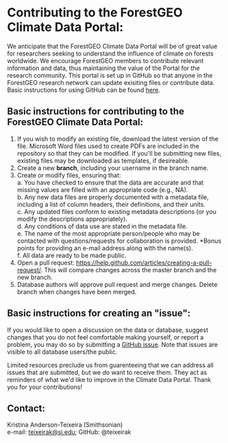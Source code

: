 # Contributing to the ForestGEO Climate Data Portal: 

We anticipate that the ForestGEO Climate Data Portal will be of great value for researchers seeking to understand the influence of climate on forests worldwide. We encourage ForestGEO members to contribute relevant information and data, thus maintaining the value of the Portal for the research community. This portal is set up in GitHub so that anyone in the ForestGEO research network can update exisiting files or contribute data. Basic instructions for using GitHub can be found [here](https://guides.github.com/activities/hello-world/).

## Basic instructions for contributing to the ForestGEO Climate Data Portal: 
1.	If you wish to modify an existing file, download the latest version of the file. Microsoft Word files used to create PDFs are included in the repository so that they can be modified. If you'll be submitting new files, existing files may be downloaded as templates, if desireable.
2.	Create a new **branch**, including your username in the branch name.  
3.	Create or modify files, ensuring that:  
    a.	You have checked to ensure that the data are accurate and that missing values are filled with an appropriate code (e.g., NA).  
    b.  Any new data files are properly documented with a metadata file, including a list of column headers, their definitions, and their units.  
    c.	Any updated files conform to existing metadata descriptions (or you modify the descriptions appropriately).  
    d.	Any conditions of data use are stated in the metadata file.  
    e.  The name of the most appropriate person/people who may be contacted with questions/requests for collaboration is provided.  *Bonus points for providing an e-mail address along with the name(s).  
    f.	All data are ready to be made public.   
4.	Open a pull request: https://help.github.com/articles/creating-a-pull-request/. This will compare changes across the master branch and the new branch.  
5.	Database authors will approve pull request and merge changes. Delete branch when changes have been merged.  

## Basic instructions for creating an "issue":
If you would like to open a discussion on the data or database, suggest changes that you do not feel comfortable making yourself, or report a problem, you may do so by submitting a [GitHub issue](https://help.github.com/articles/creating-an-issue/).  Note that issues are visible to all database users/the public.  

Limited resources preclude us from guarenteeing that we can address all issues that are submitted, but we *do* want to receive them.  They act as reminders of what we'd like to improve in the Climate Data Portal. Thank you for your contributions!

## Contact:
Kristina Anderson-Teixeira (Smithsonian)  
e-mail: teixeirak@si.edu; GitHub: @teixeirak
